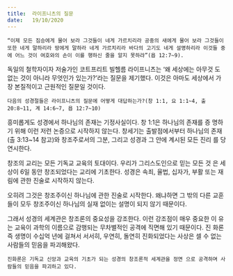 ```yaml
---
title:  라이프니츠의 질문
date:   19/10/2020
---
```


`“이제 모든 짐승에게 물어 보라 그것들이 네게 가르치리라 공중의 새에게 물어 보라 그것들이 또한 네게 말하리라 땅에게 말하라 네게 가르치리라 바다의 고기도 네게 설명하리라 이것들 중 에 어느 것이 여호와의 손이 이를 행하신 줄을 알지 못하랴”(욥 12:7~9).`

독일의 철학자이자 저술가인 코트프리트 빌헬름 라이프니츠는 ‘왜 세상에는 아무것 도 없는 것이 아니라 무엇인가 있는가?’라는 질문을 제기했다. 이것은 아마도 세상에서 가장 본질적이고 근원적인 질문일 것이다.

`다음의 성경절들은 라이프니츠의 질문에 어떻게 대답하는가?(창 1:1, 요 1:1~4, 출 20:8~11, 계 14:6~7, 욥 12:7~10)`

흥미롭게도 성경에서 하나님의 존재는 기정사실이다. 창 1:1은 하나님의 존재를 증 명하기 위해 이런 저런 논증으로 시작하지 않는다. 창세기는 출발점에서부터 하나님의 존재(출 3:13~14 참고)와 창조주로서의 그분, 그리고 성경과 그 안에 계시된 모든 진리 를 당연시한다.

창조의 교리는 모든 기독교 교육의 토대이다. 우리가 그리스도인으로 믿는 모든 것 은 세상이 6일 동안 창조되었다는 교리에 기초한다. 성경은 속죄, 율법, 십자가, 부활 또는 재림에 관한 진술로 시작하지 않는다.

오히려 그것은 창조주이신 하나님에 관한 진술로 시작한다. 왜냐하면 그 밖의 다른 교훈들이 모두 창조주이신 하나님의 실재 없이는 설명이 되지 않기 때문이다.

그래서 성경의 세계관은 창조론의 중요성을 강조한다. 이런 강조점이 매우 중요한 이 유는 교육이 과학의 이름으로 감행되는 무차별적인 공격에 직면해 있기 때문이다. 진 화론 즉 생명이 수십억 년에 걸쳐서 서서히, 우연히, 돌연히 진화되었다는 사상은 셀 수 없는 사람들의 믿음을 파괴해왔다.

`진화론은 기독교 신앙과 교육의 기초가 되는 성경의 창조론적 세계관을 정면 으로 공격하며 사람들의 믿음을 파괴하고 있다.`